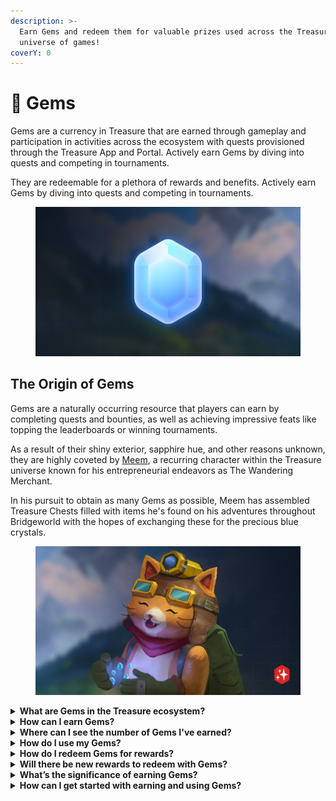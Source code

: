 ```yaml
---
description: >-
  Earn Gems and redeem them for valuable prizes used across the Treasure
  universe of games!
coverY: 0
---
```


# 💎 Gems

Gems are a currency in Treasure that are earned through gameplay and participation in activities across the ecosystem with quests provisioned through the Treasure App and Portal. Actively earn Gems by diving into quests and competing in tournaments.

They are redeemable for a plethora of rewards and benefits. Actively earn Gems by diving into quests and competing in tournaments.

<figure><img src="../../.gitbook/assets/Treasure_Quests_Gems_16x9.png" alt=""><figcaption></figcaption></figure>

## The Origin of Gems

Gems are a naturally occurring resource that players can earn by completing quests and bounties, as well as achieving impressive feats like topping the leaderboards or winning tournaments.

As a result of their shiny exterior, sapphire hue, and other reasons unknown, they are highly coveted by [Meem](https://x.com/meemtreasure), a recurring character within the Treasure universe known for his entrepreneurial endeavors as The Wandering Merchant.

In his pursuit to obtain as many Gems as possible, Meem has assembled Treasure Chests filled with items he's found on his adventures throughout Bridgeworld with the hopes of exchanging these for the precious blue crystals.&#x20;

<figure><img src="../../.gitbook/assets/image (29).png" alt=""><figcaption></figcaption></figure>

<details>

<summary><strong>What are Gems in the Treasure ecosystem?</strong></summary>

Gems are exclusive rewards earned through various activities within the Treasure ecosystem, available on both the Treasure App and the Treasure Portal. They are used initially to unlock Treasure Chests that are filled with special game assets.

</details>

<details>

<summary><strong>How can I earn Gems?</strong></summary>

You can earn Gems by:

* **Completing Quests**: Finish quests available on the Portal and App.
* **Participating in Tournaments**: Compete in various platform tournaments.

</details>

<details>

<summary><strong>Where can I see the number of Gems I've earned?</strong></summary>

Your total Gem count is displayed in the top navigation within the app or portal. Additionally, you can view your rank on the leaderboard to compare your Gem count with other members.

</details>

<details>

<summary><strong>How do I use my Gems?</strong></summary>

To use your Gems, visit the '[Rewards](https://app.treasure.lol/rewards)' section found in the navigation panel. Here, you can browse through various items and benefits and select the ones you want to redeem.

</details>

<details>

<summary><strong>How do I redeem Gems for rewards?</strong></summary>

1. Select the reward you desire in the ['Rewards' section](https://app.treasure.lol/rewards) on the Treasure App.
2. Click the 'Claim' button to proceed with redemption.
3. The required number of Gems will be deducted from your balance upon confirmation.

</details>

<details>

<summary><strong>Will there be new rewards to redeem with Gems?</strong></summary>

Yes, the [Rewards section](https://app.treasure.lol/rewards) receives regular updates with new items and offers. Keep an eye on the section to grab exclusive deals and content available only to Gem holders.

</details>

<details>

<summary><strong>What’s the significance of earning Gems?</strong></summary>

Gems reflect your active participation and achievements within the Treasure community of games. They not only provide a richer experience but also grant access to content that lets you showcase and flaunt your success to fellow gamers.

</details>

<details>

<summary><strong>How can I get started with earning and using Gems?</strong></summary>

Simply participate in the various quests listed on the [Treasure App](https://app.treasure.lol/quests) or [Portal](https://portal.treasure.lol/quests) to start earning Gems. Then explore the [Rewards section](https://app.treasure.lol/rewards) to use your Gems.

</details>

